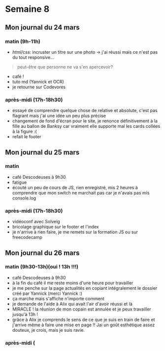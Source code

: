 # Semaine 8

## Mon journal du 24 mars
### matin (9h-11h)
- *html/css*: incruster un titre sur une photo -> j'ai réussi mais ce n'est pas du tout responsive...

> peut-être que personne ne va s'en apercevoir?

- café !
- tuto md (Yannick et OCR)
- je retourne sur Codevores

### après-midi (17h-18h30)

- essayé de comprendre quelque chose de relative et absolute, c'est pas flagrant mais j'ai une idée un peu plus précise
- changement de fond d'écran pour le site, je renonce définitivement à la fille au ballon de Banksy car vraiment elle supporte mal les cards collées à la figure :(
- refait le footer

## Mon journal du 25 mars
### matin
- café Descodeuses à 9h30
- fatigue
- écouté un peu de cours de JS, rien enregistré, mis 2 heures à comprendre que mon switch ne marchait pas car je n'avais pas mis console.log

### après-midi (17h-18h30)
- vidéoconf avec Solveig
- bricolage graphique sur le footer et l'index
- je n'arrive à rien faire, je me remets sur la formation JS ou sur freecodecamp

## Mon journal du 26 mars
### matin (9h30-13h)(oui ! 13h !!!)
- café Descodeuses à 9h30
- à la fin du café il me reste moins d'une heure pour travailler
- je me penche sur la page actualités en copiant intégralement le dossier créé par Yannick (merci Yannick :)
- ça marche mais s'affiche n'importe comment
- je demande de l'aide à Alix qui avait l'air d'avoir réussi et là
- MIRACLE ! la réunion de mon copain est annulée et je peux travailler jusqu'à 13h !
- grâce à Alix je comprends le sens de ce que je suis en train de faire et j'arrive même à faire une mise en page !! Jai un goût esthétique assez douteux, je crois, mais je suis ravie.

### après-midi (

